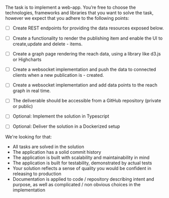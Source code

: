 The task is to implement a web-app. You’re free to choose the technologies, frameworks and libraries that you want to solve the task, however we expect that you adhere to the following points:

- [ ] Create REST endpoints for providing the data resources exposed below.
- [ ] Create a functionality to render the publishing item and enable the UI to create,update and delete - items.
- [ ] Create a graph page rendering the reach data, using a library like d3.js or Highcharts
- [ ] Create a websocket implementation and push the data to connected clients when a new publication is - created.
- [ ] Create a websocket implementation and add data points to the reach graph in real time.
- [ ] The deliverable should be accessible from a GitHub repository (private or public)
- [ ] Optional: Implement the solution in Typescript
- [ ] Optional: Deliver the solution in a Dockerized setup


We're looking for that:
* All tasks are solved in the solution
* The application has a solid commit history
* The application is built with scalability and maintainability in mind
* The application is built for testability, demonstrated by actual tests
* Your solution reflects a sense of quality you would be confident in releasing to production
* Documentation is applied to code / repository describing intent and purpose, as well as complicated / non obvious choices in the implementation